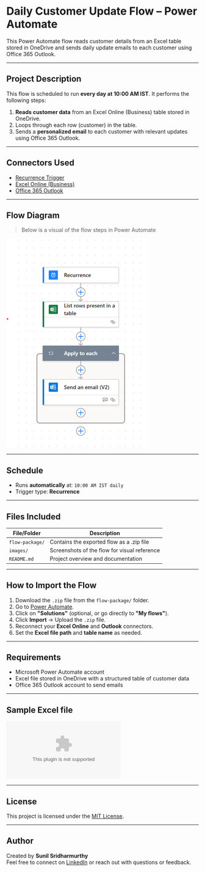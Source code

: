 # Daily Customer Update Flow – Power Automate

This Power Automate flow reads customer details from an Excel table stored in OneDrive and sends daily update emails to each customer using Office 365 Outlook.

---

## Project Description

This flow is scheduled to run **every day at 10:00 AM IST**. It performs the following steps:

1. **Reads customer data** from an Excel Online (Business) table stored in OneDrive.
2. Loops through each row (customer) in the table.
3. Sends a **personalized email** to each customer with relevant updates using Office 365 Outlook.

---

## Connectors Used

- [Recurrence Trigger](https://learn.microsoft.com/en-us/power-automate/run-scheduled-tasks)
- [Excel Online (Business)](https://learn.microsoft.com/en-us/connectors/excelonlinebusiness/)
- [Office 365 Outlook](https://learn.microsoft.com/en-us/connectors/office365/)

---

## Flow Diagram
> Below is a visual of the flow steps in Power Automate

![Flow Screenshot](images/01.%20Code.png)

---

## Schedule

- Runs **automatically** at: `10:00 AM IST daily`
- Trigger type: **Recurrence**

---

## Files Included

| File/Folder         | Description                                |
|---------------------|--------------------------------------------|
| `flow-package/`     | Contains the exported flow as a .zip file  |
| `images/`           | Screenshots of the flow for visual reference |
| `README.md`         | Project overview and documentation         |

---

## How to Import the Flow

1. Download the `.zip` file from the `flow-package/` folder.
2. Go to [Power Automate](https://make.powerautomate.com/).
3. Click on **"Solutions"** (optional, or go directly to **"My flows"**).
4. Click **Import** → Upload the `.zip` file.
5. Reconnect your **Excel Online** and **Outlook** connectors.
6. Set the **Excel file path** and **table name** as needed.

---

## Requirements

- Microsoft Power Automate account
- Excel file stored in OneDrive with a structured table of customer data
- Office 365 Outlook account to send emails

---

## Sample Excel file

![Flow Screenshot](supporting%20files/Customer%20Details.xlsx)

---

## License

This project is licensed under the [MIT License](LICENSE).

---

## Author

Created by **Sunil Sridharmurthy**  
Feel free to connect on [LinkedIn](https://www.linkedin.com/in/sunil-sridharmurthy) or reach out with questions or feedback.